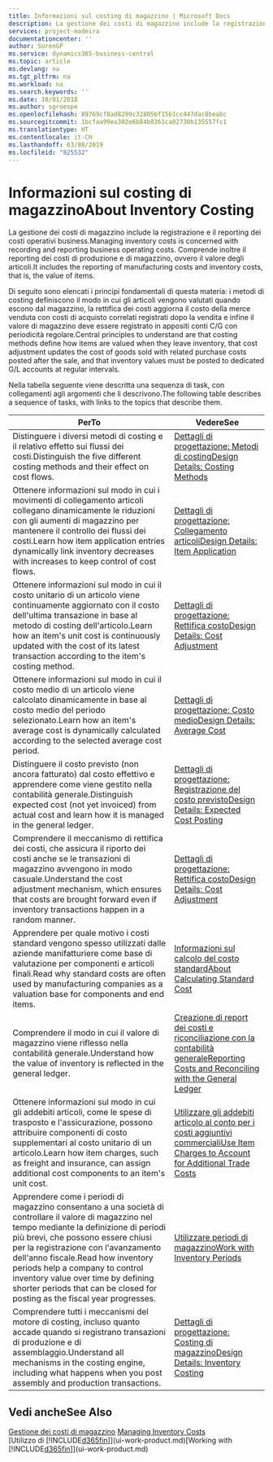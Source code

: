 ```yaml
---
title: Informazioni sul costing di magazzino | Microsoft Docs
description: La gestione dei costi di magazzino include la registrazione e il reporting dei costi operativi business. Comprende inoltre il reporting dei costi di produzione e di magazzino, ovvero il valore degli articoli.
services: project-madeira
documentationcenter: ''
author: SorenGP
ms.service: dynamics365-business-central
ms.topic: article
ms.devlang: na
ms.tgt_pltfrm: na
ms.workload: na
ms.search.keywords: ''
ms.date: 10/01/2018
ms.author: sgroespe
ms.openlocfilehash: 89769cf8ad8299c32805bf15b1cc447dac8beabc
ms.sourcegitcommit: 1bcfaa99ea302e6b84b8361ca02730b135557fc1
ms.translationtype: HT
ms.contentlocale: it-CH
ms.lasthandoff: 03/08/2019
ms.locfileid: "825532"
---
```

# <a name="about-inventory-costing"></a><span data-ttu-id="262ef-104">Informazioni sul costing di magazzino</span><span class="sxs-lookup"><span data-stu-id="262ef-104">About Inventory Costing</span></span>
<span data-ttu-id="262ef-105">La gestione dei costi di magazzino include la registrazione e il reporting dei costi operativi business.</span><span class="sxs-lookup"><span data-stu-id="262ef-105">Managing inventory costs is concerned with recording and reporting business operating costs.</span></span> <span data-ttu-id="262ef-106">Comprende inoltre il reporting dei costi di produzione e di magazzino, ovvero il valore degli articoli.</span><span class="sxs-lookup"><span data-stu-id="262ef-106">It includes the reporting of manufacturing costs and inventory costs, that is, the value of items.</span></span>  

 <span data-ttu-id="262ef-107">Di seguito sono elencati i principi fondamentali di questa materia: i metodi di costing definiscono il modo in cui gli articoli vengono valutati quando escono dal magazzino, la rettifica dei costi aggiorna il costo della merce venduta con costi di acquisto correlati registrati dopo la vendita e infine il valore di magazzino deve essere registrato in appositi conti C/G con periodicità regolare.</span><span class="sxs-lookup"><span data-stu-id="262ef-107">Central principles to understand are that costing methods define how items are valued when they leave inventory, that cost adjustment updates the cost of goods sold with related purchase costs posted after the sale, and that inventory values must be posted to dedicated G/L accounts at regular intervals.</span></span>  

 <span data-ttu-id="262ef-108">Nella tabella seguente viene descritta una sequenza di task, con collegamenti agli argomenti che li descrivono.</span><span class="sxs-lookup"><span data-stu-id="262ef-108">The following table describes a sequence of tasks, with links to the topics that describe them.</span></span>   

|<span data-ttu-id="262ef-109">**Per**</span><span class="sxs-lookup"><span data-stu-id="262ef-109">**To**</span></span>|<span data-ttu-id="262ef-110">**Vedere**</span><span class="sxs-lookup"><span data-stu-id="262ef-110">**See**</span></span>|  
|------------|-------------|  
|<span data-ttu-id="262ef-111">Distinguere i diversi metodi di costing e il relativo effetto sui flussi dei costi.</span><span class="sxs-lookup"><span data-stu-id="262ef-111">Distinguish the five different costing methods and their effect on cost flows.</span></span>|[<span data-ttu-id="262ef-112">Dettagli di progettazione: Metodi di costing</span><span class="sxs-lookup"><span data-stu-id="262ef-112">Design Details: Costing Methods</span></span>](design-details-costing-methods.md)|  
|<span data-ttu-id="262ef-113">Ottenere informazioni sul modo in cui i movimenti di collegamento articoli collegano dinamicamente le riduzioni con gli aumenti di magazzino per mantenere il controllo dei flussi dei costi.</span><span class="sxs-lookup"><span data-stu-id="262ef-113">Learn how item application entries dynamically link inventory decreases with increases to keep control of cost flows.</span></span>|[<span data-ttu-id="262ef-114">Dettagli di progettazione: Collegamento articoli</span><span class="sxs-lookup"><span data-stu-id="262ef-114">Design Details: Item Application</span></span>](design-details-item-application.md)|  
|<span data-ttu-id="262ef-115">Ottenere informazioni sul modo in cui il costo unitario di un articolo viene continuamente aggiornato con il costo dell'ultima transazione in base al metodo di costing dell'articolo.</span><span class="sxs-lookup"><span data-stu-id="262ef-115">Learn how an item's unit cost is continuously updated with the cost of its latest transaction according to the item's costing method.</span></span>|[<span data-ttu-id="262ef-116">Dettagli di progettazione: Rettifica costo</span><span class="sxs-lookup"><span data-stu-id="262ef-116">Design Details: Cost Adjustment</span></span>](design-details-cost-adjustment.md)|  
|<span data-ttu-id="262ef-117">Ottenere informazioni sul modo in cui il costo medio di un articolo viene calcolato dinamicamente in base al costo medio del periodo selezionato.</span><span class="sxs-lookup"><span data-stu-id="262ef-117">Learn how an item's average cost is dynamically calculated according to the selected average cost period.</span></span>|[<span data-ttu-id="262ef-118">Dettagli di progettazione: Costo medio</span><span class="sxs-lookup"><span data-stu-id="262ef-118">Design Details: Average Cost</span></span>](design-details-average-cost.md)|  
|<span data-ttu-id="262ef-119">Distinguere il costo previsto (non ancora fatturato) dal costo effettivo e apprendere come viene gestito nella contabilità generale.</span><span class="sxs-lookup"><span data-stu-id="262ef-119">Distinguish expected cost (not yet invoiced) from actual cost and learn how it is managed in the general ledger.</span></span>|[<span data-ttu-id="262ef-120">Dettagli di progettazione: Registrazione del costo previsto</span><span class="sxs-lookup"><span data-stu-id="262ef-120">Design Details: Expected Cost Posting</span></span>](design-details-expected-cost-posting.md)|  
|<span data-ttu-id="262ef-121">Comprendere il meccanismo di rettifica dei costi, che assicura il riporto dei costi anche se le transazioni di magazzino avvengono in modo casuale.</span><span class="sxs-lookup"><span data-stu-id="262ef-121">Understand the cost adjustment mechanism, which ensures that costs are brought forward even if inventory transactions happen in a random manner.</span></span>|[<span data-ttu-id="262ef-122">Dettagli di progettazione: Rettifica costo</span><span class="sxs-lookup"><span data-stu-id="262ef-122">Design Details: Cost Adjustment</span></span>](design-details-cost-adjustment.md)|  
|<span data-ttu-id="262ef-123">Apprendere per quale motivo i costi standard vengono spesso utilizzati dalle aziende manifatturiere come base di valutazione per componenti e articoli finali.</span><span class="sxs-lookup"><span data-stu-id="262ef-123">Read why standard costs are often used by manufacturing companies as a valuation base for components and end items.</span></span>|[<span data-ttu-id="262ef-124">Informazioni sul calcolo del costo standard</span><span class="sxs-lookup"><span data-stu-id="262ef-124">About Calculating Standard Cost</span></span>](finance-about-calculating-standard-cost.md)|  
|<span data-ttu-id="262ef-125">Comprendere il modo in cui il valore di magazzino viene riflesso nella contabilità generale.</span><span class="sxs-lookup"><span data-stu-id="262ef-125">Understand how the value of inventory is reflected in the general ledger.</span></span>|[<span data-ttu-id="262ef-126">Creazione di report dei costi e riconciliazione con la contabilità generale</span><span class="sxs-lookup"><span data-stu-id="262ef-126">Reporting Costs and Reconciling with the General Ledger</span></span>](finance-report-costs-and-reconcile-with-the-general-ledger.md)|  
|<span data-ttu-id="262ef-127">Ottenere informazioni sul modo in cui gli addebiti articoli, come le spese di trasposto e l'assicurazione, possono attribuire componenti di costo supplementari al costo unitario di un articolo.</span><span class="sxs-lookup"><span data-stu-id="262ef-127">Learn how item charges, such as freight and insurance, can assign additional cost components to an item's unit cost.</span></span>|[<span data-ttu-id="262ef-128">Utilizzare gli addebiti articolo al conto per i costi aggiuntivi commerciali</span><span class="sxs-lookup"><span data-stu-id="262ef-128">Use Item Charges to Account for Additional Trade Costs</span></span>](payables-how-assign-item-charges.md)|  
|<span data-ttu-id="262ef-129">Apprendere come i periodi di magazzino consentano a una società di controllare il valore di magazzino nel tempo mediante la definizione di periodi più brevi, che possono essere chiusi per la registrazione con l'avanzamento dell'anno fiscale.</span><span class="sxs-lookup"><span data-stu-id="262ef-129">Read how inventory periods help a company to control inventory value over time by defining shorter periods that can be closed for posting as the fiscal year progresses.</span></span>|[<span data-ttu-id="262ef-130">Utilizzare periodi di magazzino</span><span class="sxs-lookup"><span data-stu-id="262ef-130">Work with Inventory Periods</span></span>](finance-how-to-work-with-inventory-periods.md)|  
|<span data-ttu-id="262ef-131">Comprendere tutti i meccanismi del motore di costing, incluso quanto accade quando si registrano transazioni di produzione e di assemblaggio.</span><span class="sxs-lookup"><span data-stu-id="262ef-131">Understand all mechanisms in the costing engine, including what happens when you post assembly and production transactions.</span></span>|[<span data-ttu-id="262ef-132">Dettagli di progettazione: Costing di magazzino</span><span class="sxs-lookup"><span data-stu-id="262ef-132">Design Details: Inventory Costing</span></span>](design-details-inventory-costing.md)|

## <a name="see-also"></a><span data-ttu-id="262ef-133">Vedi anche</span><span class="sxs-lookup"><span data-stu-id="262ef-133">See Also</span></span>
<span data-ttu-id="262ef-134">[Gestione dei costi di magazzino](finance-manage-inventory-costs.md)  </span><span class="sxs-lookup"><span data-stu-id="262ef-134">[Managing Inventory Costs](finance-manage-inventory-costs.md)  </span></span>  
<span data-ttu-id="262ef-135">[Utilizzo di [!INCLUDE[d365fin](includes/d365fin_md.md)]](ui-work-product.md)</span><span class="sxs-lookup"><span data-stu-id="262ef-135">[Working with [!INCLUDE[d365fin](includes/d365fin_md.md)]](ui-work-product.md)</span></span>
